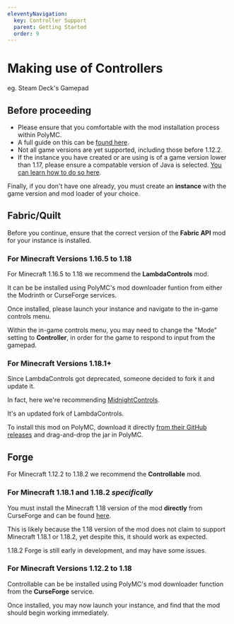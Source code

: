```yaml
---
eleventyNavigation:
  key: Controller Support
  parent: Getting Started
  order: 9
---
```


# Making use of Controllers 

eg. Steam Deck's Gamepad

## Before proceeding

* Please ensure that you comfortable with the mod installation process within PolyMC.
* A full guide on this can be [found here](../download-mods/).
* Not all game versions are yet supported, including those before 1.12.2.
* If the instance you have created or are using is of a game version lower than 1.17, please ensure a compatable version of Java is selected. [You can learn how to do so here](../installing-java/).

Finally, if you don't have one already, you must create an **instance** with the game version and mod loader of your choice.

## Fabric/Quilt

Before you continue, ensure that the correct version of the **Fabric API** mod for your instance is installed.

### For Minecraft Versions 1.16.5 to 1.18

For Minecraft 1.16.5 to 1.18 we recommend the **LambdaControls** mod.

It can be be installed using PolyMC's mod downloader funtion from either the Modrinth or CurseForge services.

Once installed, please launch your instance and navigate to the in-game controls menu.

Within the in-game controls menu, you may need to change the "Mode" setting to **Controller**, in order for the game to respond to input from the gamepad.

### For Minecraft Versions 1.18.1+

Since LambdaControls got deprecated, someone decided to fork it and update it.

In fact, here we're recommending [MidnightControls](https://github.com/TeamMidnightDust/MidnightControls).

It's an updated fork of LambdaControls.

To install this mod on PolyMC, download it directly [from their GitHub releases](https://github.com/TeamMidnightDust/MidnightControls/releases) and drag-and-drop the jar in PolyMC. 

## Forge

For Minecraft 1.12.2 to 1.18.2 we recommend the **Controllable** mod.

### For Minecraft 1.18.1 and 1.18.2 *specifically*

You must install the Minecraft 1.18 version of the mod **directly** from CurseForge and can be found [here](https://www.curseforge.com/minecraft/mc-mods/controllable).

This is likely because the 1.18 version of the mod does not claim to support Minecraft 1.18.1 or 1.18.2, yet despite this, it should work as expected.

1.18.2 Forge is still early in development, and may have some issues.

### For Minecraft Versions 1.12.2 to 1.18

Controllable can be be installed using PolyMC's mod downloader function from the **CurseForge** service.

Once installed, you may now launch your instance, and find that the mod should begin working immediately.










